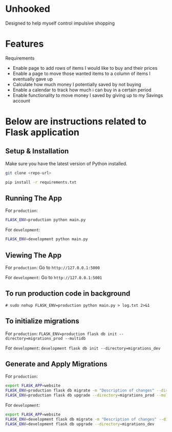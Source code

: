# Unhooked

Designed to help myself control impulsive shopping

# Features

Requirements
- Enable page to add rows of items I would like to buy and their prices
- Enable a page to move those wanted items to a column of items I eventually gave up
- Calculate how much money I potentially saved by not buying
- Enable a calendar to track how much i can buy in a certain period
- Enable functionality to move money I saved by giving up to my Savings account


# Below are instructions related to Flask application

## Setup & Installation

Make sure you have the latest version of Python installed.

```bash
git clone <repo-url>
```

```bash
pip install -r requirements.txt
```

## Running The App

For `production`:
```bash
FLASK_ENV=production python main.py
```
For `development`:
```bash
FLASK_ENV=development python main.py
```
## Viewing The App

For `production`: Go to `http://127.0.0.1:5000`

For `development`: Go to `http://127.0.0.1:5001`

## To run production code in background

`# sudo nohup FLASK_ENV=production python main.py > log.txt 2>&1`

## To initialize migrations

For `production`: `FLASK_ENV=production flask db init --directory=migrations_prod --multidb`

For `development`: `development flask db init --directory=migrations_dev`


## Generate and Apply Migrations
For `production`:
```bash
export FLASK_APP=website
FLASK_ENV=production flask db migrate -m "Description of changes" --directory=migrations_prod
FLASK_ENV=production flask db upgrade --directory=migrations_prod --multidb
```

For `development`:
```bash
export FLASK_APP=website
FLASK_ENV=development flask db migrate -m "Description of changes" --directory=migrations_dev
FLASK_ENV=development flask db upgrade --directory=migrations_dev
```


